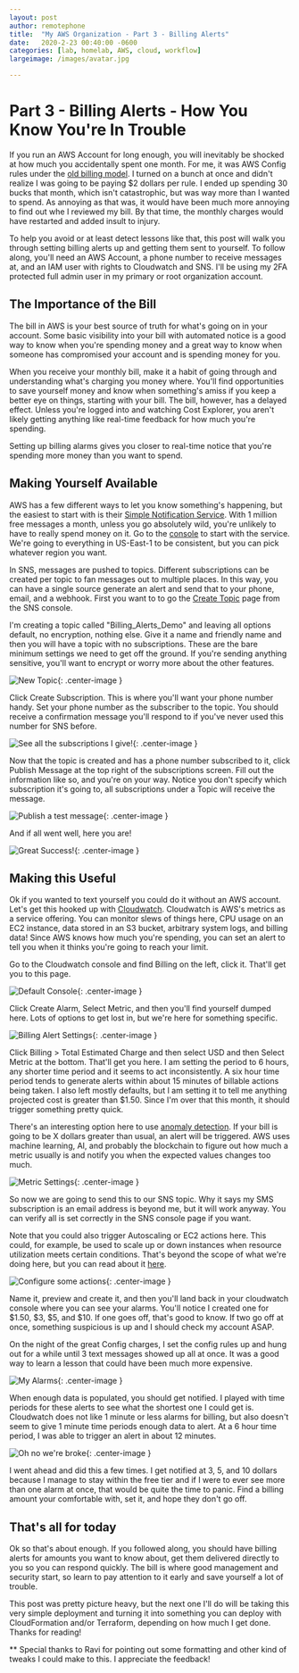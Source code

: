 ```yaml
---
layout: post
author: remotephone
title:  "My AWS Organization - Part 3 - Billing Alerts"
date:   2020-2-23 00:40:00 -0600
categories: [lab, homelab, AWS, cloud, workflow]
largeimage: /images/avatar.jpg

---
```


# Part 3 - Billing Alerts - How You Know You're In Trouble

If you run an AWS Account for long enough, you will inevitably be shocked at how much you accidentally spent one month. For me, it was AWS Config rules under the [old billing model](https://aws.amazon.com/blogs/aws/new-updated-pay-per-use-pricing-model-for-aws-config-rules/). I turned on a bunch at once and didn't realize I was going to be paying $2 dollars per rule. I ended up spending 30 bucks that month, which isn't catastrophic, but was way more than I wanted to spend. As annoying as that was, it would have been much more annoying to find out whe I reviewed my bill. By that time, the monthly charges would have restarted and added insult to injury.  

To help you avoid or at least detect lessons like that, this post will walk you through setting billing alerts up and getting them sent to yourself. To follow along, you'll need an AWS Account, a phone number to receive messages at, and an IAM user with rights to Cloudwatch and SNS. I'll be using my 2FA protected full admin user in my primary or root organization account.


## The Importance of the Bill

The bill in AWS is your best source of truth for what's going on in your account. Some basic visibility into your bill with automated notice is a good way to know when you're spending money and a great way to know when someone has compromised your account and is spending money for you. 

When you receive your monthly bill, make it a habit of going through and understanding what's charging you money where. You'll find opportunities to save yourself money and know when something's amiss if you keep a better eye on things, starting with your bill. The bill, however, has a delayed effect. Unless you're logged into and watching Cost Explorer, you aren't likely getting anything like real-time feedback for how much you're spending. 

Setting up billing alarms gives you closer to real-time notice that you're spending more money than you want to spend.

## Making Yourself Available

AWS has a few different ways to let you know something's happening, but the easiest to start with is their [Simple Notification Service](https://aws.amazon.com/sns/). With 1 million free messages a month, unless you go absolutely wild, you're unlikely to have to really spend money on it. Go to the [console](https://us-east-1.console.aws.amazon.com/sns/v3/home) to start with the service. We're going to everything in US-East-1 to be consistent, but you can pick whatever region you want.

In SNS, messages are pushed to topics. Different subscriptions can be created per topic to fan messages out to multiple places. In this way, you can have a single source generate an alert and send that to your phone, email, and a webhook. First you want to to go the [Create Topic](https://console.aws.amazon.com/sns/v3/home?region=us-east-1#/create-topic) page from the SNS console.

I'm creating a topic called "Billing_Alerts_Demo" and leaving all options default, no encryption, nothing else. Give it a name and friendly name and then you will have a topic with no subscriptions. These are the bare minimum settings we need to get off the ground. If you're sending anything sensitive, you'll want to encrypt or worry more about the other features. 

![New Topic]({{site.url}}/images/new_topic.png){: .center-image }


Click Create Subscription. This is where you'll want your phone number handy. Set your phone number as the subscriber to the topic. You should receive a confirmation message you'll respond to if you've never used this number for SNS before. 

![See all the subscriptions I give!]({{site.url}}/images/sns_subscription.png){: .center-image }


Now that the topic is created and has a phone number subscribed to it, click Publish Message at the top right of the subscriptions screen. Fill out the information like so, and you're on your way. Notice you don't specify which subscription it's going to, all subscriptions under a Topic will receive the message.  

![Publish a test message]({{site.url}}/images/test_publish.png){: .center-image }


And if all went well, here you are!

![Great Success!]({{site.url}}/images/text.png){: .center-image }


## Making this Useful

Ok if you wanted to text yourself you could do it without an AWS account. Let's get this hooked up with [Cloudwatch](https://aws.amazon.com/cloudwatch/). Cloudwatch is AWS's metrics as a service offering. You can monitor slews of things here, CPU usage on an EC2 instance, data stored in an S3 bucket, arbitrary system logs, and billing data! Since AWS knows how much you're spending, you can set an alert to tell you when it thinks you're going to reach your limit. 

Go to the Cloudwatch console and find Billing on the left, click it. That'll get you to this page. 

![Default Console]({{site.url}}/images/billing0.png){: .center-image }


Click Create Alarm, Select Metric, and then you'll find yourself dumped here. Lots of options to get lost in, but we're here for something specific. 

![Billing Alert Settings]({{site.url}}/images/billing1.png){: .center-image }


Click Billing > Total Estimated Charge and then select USD and then Select Metric at the bottom. That'll get you here. I am setting the period to 6 hours, any shorter time period and it seems to act inconsistently. A six hour time period tends to generate alerts within about 15 minutes of billable actions being taken. I also left mostly defaults, but I am setting it to tell me anything projected cost is greater than $1.50. Since I'm over that this month, it should trigger something pretty quick.

There's an interesting option here to use [anomaly detection](https://aws.amazon.com/blogs/aws/new-amazon-cloudwatch-anomaly-detection/). If your bill is going to be X dollars greater than usual, an alert will be triggered. AWS uses machine learning, AI, and probably the blockchain to figure out how much a metric usually is and notify you when the expected values changes too much.

![Metric Settings]({{site.url}}/images/billing_metric.png){: .center-image }


So now we are going to send this to our SNS topic. Why it says my SMS subscription is an email address is beyond me, but it will work anyway. You can verify all is set correctly in the SNS console page if you want. 

Note that you could also trigger Autoscaling or EC2 actions here. This could, for example, be used to scale up or down instances when resource utilization meets certain conditions. That's beyond the scope of what we're doing here, but you can read about it [here](https://docs.aws.amazon.com/autoscaling/ec2/userguide/as-instance-monitoring.html).

![Configure some actions]({{site.url}}/images/configure_actions.png){: .center-image }


Name it, preview and create it, and then you'll land back in your cloudwatch console where you can see your alarms. You'll notice I created one for $1.50, $3, $5, and $10. If one goes off, that's good to know. If two go off at once, something suspicious is up and I should check my account ASAP. 

On the night of the great Config charges, I set the config rules up and hung out for a while until 3 text messages showed up all at once. It was a good way to learn a lesson that could have been much more expensive.

![My Alarms]({{site.url}}/images/billing_alarms.png){: .center-image }


When enough data is populated, you should get notified. I played with time periods for these alerts to see what the shortest one I could get is. Cloudwatch does not like 1 minute or less alarms for billing, but also doesn't seem to give 1 minute time periods enough data to alert. At a 6 hour time period, I was able to trigger an alert in about 12 minutes. 

![Oh no we're broke]({{site.url}}/images/billing_text.png){: .center-image }


I went ahead and did this a few times. I get notified at 3, 5, and 10 dollars because I manage to stay within the free tier and if I were to ever see more than one alarm at once, that would be quite the time to panic. Find a billing amount your comfortable with, set it, and hope they don't go off. 


## That's all for today

Ok so that's about enough. If you followed along, you should have billing alerts for amounts you want to know about, get them delivered directly to you so you can respond quickly. The bill is where good management and security start, so learn to pay attention to it early and save yourself a lot of trouble.

This post was pretty picture heavy, but the next one I'll do will be taking this very simple deployment and turning it into something you can deploy with CloudFormation and/or Terraform, depending on how much I get done. Thanks for reading!

** Special thanks to Ravi for pointing out some formatting and other kind of tweaks I could make to this. I appreciate the feedback!